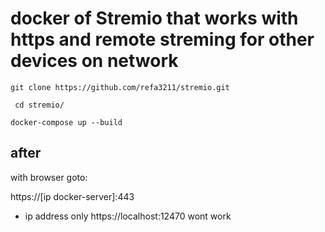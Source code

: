 # docker of Stremio that works with https and remote streming for other devices on network 

```
git clone https://github.com/refa3211/stremio.git
```
```
 cd stremio/
```
```
docker-compose up --build
```

## after

with browser goto:

https://[ip docker-server]:443

* ip address only
https://localhost:12470
wont work
